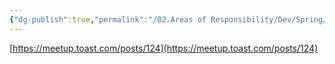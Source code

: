 ```yaml
---
{"dg-publish":true,"permalink":"/02.Areas of Responsibility/Dev/Spring/Spring Test정리/","tags":["dev","spring","test"],"noteIcon":""}
---
```



[https://meetup.toast.com/posts/124](https://meetup.toast.com/posts/124)